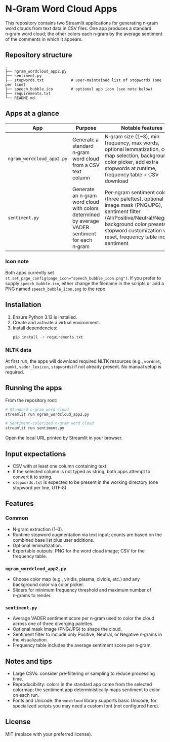 # N‑Gram Word Cloud Apps

This repository contains two Streamlit applications for generating n‑gram word clouds from text data in CSV files. One app produces a standard n‑gram word cloud; the other colors each n‑gram by the average sentiment of the comments in which it appears.

## Repository structure

```
.
├── ngram_wordcloud_app2.py
├── sentiment.py
├── stopwords.txt            # user‑maintained list of stopwords (one per line)
├── speech_bubble.ico        # optional app icon (see note below)
├── requirements.txt
└── README.md
```

## Apps at a glance

| App | Purpose | Notable features | Inputs | Outputs |
|---|---|---|---|---|
| `ngram_wordcloud_app2.py` | Generate a standard n‑gram word cloud from a CSV text column | N‑gram size (1–3), min frequency, max words, optional lemmatization, color map selection, background color picker, add extra stopwords at runtime, frequency table + CSV download | CSV with at least one text column | Word cloud PNG download, optional frequency table CSV |
| `sentiment.py` | Generate an n‑gram word cloud with colors determined by average VADER sentiment for each n‑gram | Per‑ngram sentiment coloring (three palettes), optional image mask (PNG/JPG), sentiment filter (All/Positive/Neutral/Negative), background color presets, stopword customization with reset, frequency table includes sentiment | CSV with a text column; optional mask image | Colored word cloud PNG download, frequency table CSV |

### Icon note

Both apps currently set `st.set_page_config(page_icon="speech_bubble_icon.png")`. If you prefer to supply `speech_bubble.ico`, either change the filename in the scripts or add a PNG named `speech_bubble_icon.png` to the repo.

## Installation

1. Ensure Python 3.12 is installed.
2. Create and activate a virtual environment.
3. Install dependencies:
   ```bash
   pip install -r requirements.txt
   ```

### NLTK data

At first run, the apps will download required NLTK resources (e.g., `wordnet`, `punkt`, `vader_lexicon`, `stopwords`) if not already present. No manual setup is required.

## Running the apps

From the repository root:

```bash
# Standard n‑gram word cloud
streamlit run ngram_wordcloud_app2.py

# Sentiment‑colorized n‑gram word cloud
streamlit run sentiment.py
```

Open the local URL printed by Streamlit in your browser.

## Input expectations

- CSV with at least one column containing text.
- If the selected column is not typed as string, both apps attempt to convert it to string.
- `stopwords.txt` is expected to be present in the working directory (one stopword per line, UTF‑8).

## Features

### Common
- N‑gram extraction (1–3).
- Runtime stopword augmentation via text input; counts are based on the combined base list plus user additions.
- Optional lemmatization.
- Exportable outputs: PNG for the word cloud image; CSV for the frequency table.

### `ngram_wordcloud_app2.py`
- Choose color map (e.g., viridis, plasma, cividis, etc.) and any background color via color picker.
- Sliders for minimum frequency threshold and maximum number of n‑grams to render.

### `sentiment.py`
- Average VADER sentiment score per n‑gram used to color the cloud across one of three diverging palettes.
- Optional mask image (PNG/JPG) to shape the cloud.
- Sentiment filter to include only Positive, Neutral, or Negative n‑grams in the visualization.
- Frequency table includes the average sentiment score per n‑gram.

## Notes and tips

- Large CSVs: consider pre‑filtering or sampling to reduce processing time.
- Reproducibility: colors in the standard app come from the selected colormap; the sentiment app deterministically maps sentiment to color on each run.
- Fonts and Unicode: the `wordcloud` library supports basic Unicode; for specialized scripts you may need a custom font (not configured here).

## License

MIT (replace with your preferred license).
